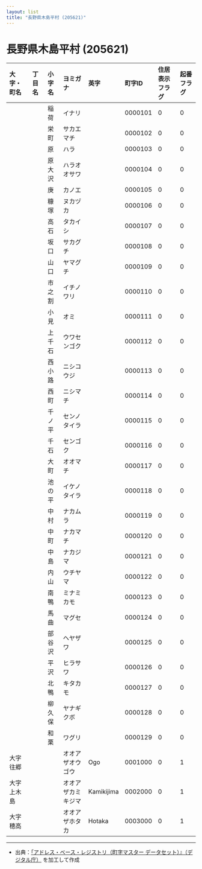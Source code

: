 ```yaml
---
layout: list
title: "長野県木島平村 (205621)"
---
```


# 長野県木島平村 (205621)

| 大字・町名 | 丁目名 | 小字名 | ヨミガナ | 英字 | 町字ID | 住居表示フラグ | 起番フラグ |
|:---|:---|:---|:---|:---|:---|:---|:---|
|  |  | 稲荷 |   イナリ |  | 0000101 | 0 | 0 |
|  |  | 栄町 |   サカエマチ |  | 0000102 | 0 | 0 |
|  |  | 原 |   ハラ |  | 0000103 | 0 | 0 |
|  |  | 原大沢 |   ハラオオサワ |  | 0000104 | 0 | 0 |
|  |  | 庚 |   カノエ |  | 0000105 | 0 | 0 |
|  |  | 糠塚 |   ヌカヅカ |  | 0000106 | 0 | 0 |
|  |  | 高石 |   タカイシ |  | 0000107 | 0 | 0 |
|  |  | 坂口 |   サカグチ |  | 0000108 | 0 | 0 |
|  |  | 山口 |   ヤマグチ |  | 0000109 | 0 | 0 |
|  |  | 市之割 |   イチノワリ |  | 0000110 | 0 | 0 |
|  |  | 小見 |   オミ |  | 0000111 | 0 | 0 |
|  |  | 上千石 |   ウワセンゴク |  | 0000112 | 0 | 0 |
|  |  | 西小路 |   ニシコウジ |  | 0000113 | 0 | 0 |
|  |  | 西町 |   ニシマチ |  | 0000114 | 0 | 0 |
|  |  | 千ノ平 |   センノタイラ |  | 0000115 | 0 | 0 |
|  |  | 千石 |   センゴク |  | 0000116 | 0 | 0 |
|  |  | 大町 |   オオマチ |  | 0000117 | 0 | 0 |
|  |  | 池の平 |   イケノタイラ |  | 0000118 | 0 | 0 |
|  |  | 中村 |   ナカムラ |  | 0000119 | 0 | 0 |
|  |  | 中町 |   ナカマチ |  | 0000120 | 0 | 0 |
|  |  | 中島 |   ナカジマ |  | 0000121 | 0 | 0 |
|  |  | 内山 |   ウチヤマ |  | 0000122 | 0 | 0 |
|  |  | 南鴨 |   ミナミカモ |  | 0000123 | 0 | 0 |
|  |  | 馬曲 |   マグセ |  | 0000124 | 0 | 0 |
|  |  | 部谷沢 |   ヘヤザワ |  | 0000125 | 0 | 0 |
|  |  | 平沢 |   ヒラサワ |  | 0000126 | 0 | 0 |
|  |  | 北鴨 |   キタカモ |  | 0000127 | 0 | 0 |
|  |  | 柳久保 |   ヤナギクボ |  | 0000128 | 0 | 0 |
|  |  | 和栗 |   ワグリ |  | 0000129 | 0 | 0 |
| 大字往郷 |  |  | オオアザオウゴウ   | Ogo | 0001000 | 0 | 1 |
| 大字上木島 |  |  | オオアザカミキジマ   | Kamikijima | 0002000 | 0 | 1 |
| 大字穂高 |  |  | オオアザホタカ   | Hotaka | 0003000 | 0 | 1 |

---

- 出典：[「アドレス・ベース・レジストリ（町字マスター データセット）』（デジタル庁）](https://www.digital.go.jp/policies/base_registry_address/) を加工して作成